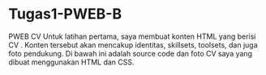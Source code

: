 # Tugas1-PWEB-B
PWEB CV
Untuk latihan pertama, saya membuat konten HTML yang berisi CV . Konten tersebut akan mencakup identitas, skillsets, toolsets, dan juga foto pendukung. Di bawah ini adalah source code dan foto CV saya yang dibuat menggunakan HTML dan CSS.
